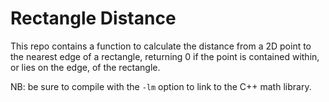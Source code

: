# Rectangle Distance

This repo contains a function to calculate the distance from a 2D point to the nearest edge of a rectangle, returning 0 if the point is contained within, or lies on the edge, of the rectangle.

NB: be sure to compile with the `-lm` option to link to the C++ math library.
